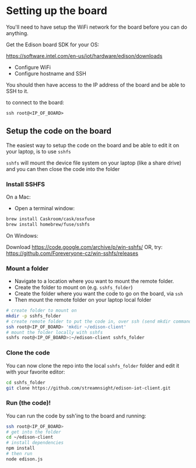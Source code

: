 # Setting up the board

You'll need to have setup the WiFi network for the board before you can do anything.

Get the Edison board SDK for your OS:

https://software.intel.com/en-us/iot/hardware/edison/downloads

- Configure WiFi
- Configure hostname and SSH

You should then have access to the IP address of the board and be able to SSH to it.

to connect to the board:

`ssh root@<IP_OF_BOARD>`

## Setup the code on the board

The easiest way to setup the code on the board and be able to edit it on your laptop, is to use `sshfs`

`sshfs` will mount the device file system on your laptop (like a share drive) and you can then close the code into the folder

### Install SSHFS

On a Mac:
- Open a terminal window:

```bash
brew install Caskroom/cask/osxfuse
brew install homebrew/fuse/sshfs
```

On Windows:

Download https://code.google.com/archive/p/win-sshfs/
OR, try: https://github.com/Foreveryone-cz/win-sshfs/releases

### Mount a folder
- Navigate to a location where you want to mount the remote folder.
- Create the folder to mount on (e.g. `sshfs_folder`)
- Create the folder where you want the code to go on the board, via `ssh`
- Then mount the remote folder on your laptop local folder
```bash
# create folder to mount on
mkdir -p sshfs_folder
# create remote folder to put the code in, over ssh (send mkdir command over ssh)
ssh root@<IP_OF_BOARD> 'mkdir ~/edison-client'
# mount the folder locally with sshfs
sshfs root@<IP_OF_BOARD>:~/edison-client sshfs_folder
```

### Clone the code
You can now clone the repo into the local `sshfs_folder` folder and edit it with your favorite editor:
```bash
cd sshfs_folder
git clone https://github.com/streamnsight/edison-iot-client.git
```

### Run (the code)!

You can run the code by ssh'ing to the board and running:

```bash
ssh root@<IP_OF_BOARD>
# get into the folder
cd ~/edison-client
# install dependencies
npm install
# then run
node edison.js
```